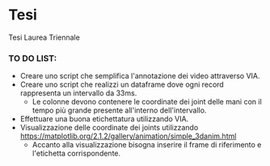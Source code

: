 # Tesi
Tesi Laurea Triennale

### TO DO LIST:

- Creare uno script che semplifica l'annotazione dei video attraverso VIA.
- Creare uno script che realizzi un dataframe dove ogni record rappresenta un intervallo da 33ms.
  - Le colonne devono contenere le coordinate dei joint delle mani con il tempo più grande presente all'interno dell'intervallo.
- Effettuare una buona etichettatura utilizzando VIA.
- Visualizzazione delle coordinate dei joints utilizzando https://matplotlib.org/2.1.2/gallery/animation/simple_3danim.html
  - Accanto alla visualizzazione bisogna inserire il frame di riferimento e l'etichetta corrispondente.
